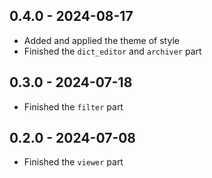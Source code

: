## 0.4.0 - 2024-08-17

- Added and applied the theme of style
- Finished the `dict_editor` and `archiver` part

## 0.3.0 - 2024-07-18

- Finished the `filter` part

## 0.2.0 - 2024-07-08

- Finished the `viewer` part